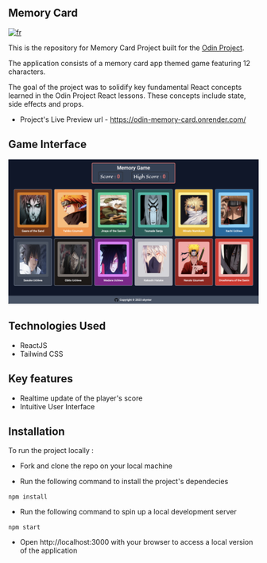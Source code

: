 ## Memory Card

[![fr](https://img.shields.io/badge/lang-fr-blue)](README.fr.md)

This is the repository for Memory Card Project built for the [Odin Project](https://www.theodinproject.com/lessons/node-path-react-new-memory-card).

The application consists of a memory card app themed game featuring 12 characters.

The goal of the project was to solidify key fundamental React concepts learned in the Odin Project React lessons. These concepts include state, side effects and props.

- Project's Live Preview url - https://odin-memory-card.onrender.com/

## Game Interface

![Game Interface Screenshot](/screenshots//Game-Interface.png)

## Technologies Used

- ReactJS
- Tailwind CSS

## Key features

- Realtime update of the player's score
- Intuitive User Interface

## Installation

To run the project locally :

- Fork and clone the repo on your local machine

- Run the following command to install the project's dependecies

```
npm install
```

- Run the following command to spin up a local development server

```
npm start
```

- Open http://localhost:3000 with your browser to access a local version of the application
